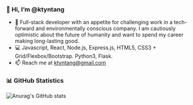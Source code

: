 ### 👋 Hi, I’m @ktyntang

- 🌱 Full-stack developer with an appetite for challenging work in a tech-forward and environmentally conscious company. I am cautiously optimistic about the future of humanity and want to spend my career making long-lasting good.
- 💻 Javascript, React, Node.js, Express.js, HTML5, CSS3 + Grid/Flexbox/Bootstrap. Python3, Flask.
- 📫 Reach me at ktyntang@gmail.com

### 📊 GitHub Statistics
![Anurag's GitHub stats](https://github-readme-stats.vercel.app/api?username=ktyntang&show_icons=true&theme=dracula)



<!---
ktyntang/ktyntang is a ✨ special ✨ repository because its `README.md` (this file) appears on your GitHub profile.
You can click the Preview link to take a look at your changes.

